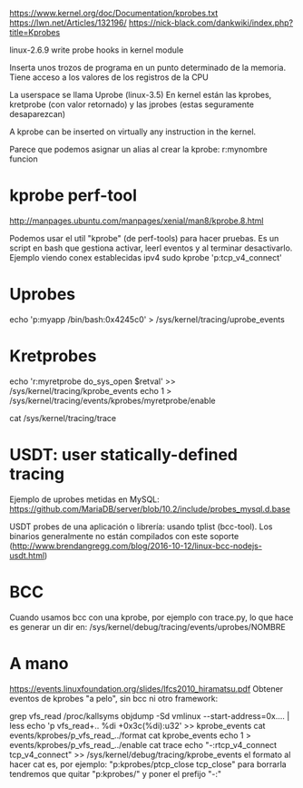 https://www.kernel.org/doc/Documentation/kprobes.txt
https://lwn.net/Articles/132196/
https://nick-black.com/dankwiki/index.php?title=Kprobes

linux-2.6.9
write probe hooks in kernel module

Inserta unos trozos de programa en un punto determinado de la memoria.
Tiene acceso a los valores de los registros de la CPU

La userspace se llama Uprobe (linux-3.5)
En kernel están las kprobes, kretprobe (con valor retornado) y las jprobes (estas seguramente desaparezcan)

A kprobe can be inserted on virtually any instruction in the kernel.

Parece que podemos asignar un alias al crear la kprobe:
r:mynombre funcion


# kprobe perf-tool
http://manpages.ubuntu.com/manpages/xenial/man8/kprobe.8.html

Podemos usar el util "kprobe" (de perf-tools) para hacer pruebas.
Es un script en bash que gestiona activar, leerl eventos y al terminar desactivarlo.
Ejemplo viendo conex establecidas ipv4
sudo kprobe 'p:tcp_v4_connect'


# Uprobes
echo 'p:myapp /bin/bash:0x4245c0' > /sys/kernel/tracing/uprobe_events


# Kretprobes
echo 'r:myretprobe do_sys_open $retval' >> /sys/kernel/tracing/kprobe_events
echo 1 > /sys/kernel/tracing/events/kprobes/myretprobe/enable

cat /sys/kernel/tracing/trace




# USDT: user statically-defined tracing
Ejemplo de uprobes metidas en MySQL: https://github.com/MariaDB/server/blob/10.2/include/probes_mysql.d.base

USDT probes de una aplicación o librería: usando tplist (bcc-tool).
Los binarios generalmente no están compilados con este soporte (http://www.brendangregg.com/blog/2016-10-12/linux-bcc-nodejs-usdt.html)




# BCC
Cuando usamos bcc con una kprobe, por ejemplo con trace.py, lo que hace es generar un dir en:
/sys/kernel/debug/tracing/events/uprobes/NOMBRE



# A mano
https://events.linuxfoundation.org/slides/lfcs2010_hiramatsu.pdf
Obtener eventos de kprobes "a pelo", sin bcc ni otro framework:

<Analyze Binary>
grep vfs_read /proc/kallsyms
objdump -Sd vmlinux --start-address=0x.... | less

<Add Event>
echo 'p vfs_read+.. %di +0x3c(%di):u32' >> kprobe_events

<Show Event>
cat events/kprobes/p_vfs_read_../format
cat kprobe_events

<Trace Event>
echo 1 > events/kprobes/p_vfs_read_../enable
cat trace

<Delete Event>
echo "-:rtcp_v4_connect tcp_v4_connect" >> /sys/kernel/debug/tracing/kprobe_events
  el formato al hacer cat es, por ejemplo: "p:kprobes/ptcp_close tcp_close"
  para borrarla tendremos que quitar "p:kprobes/" y poner el prefijo "-:"
